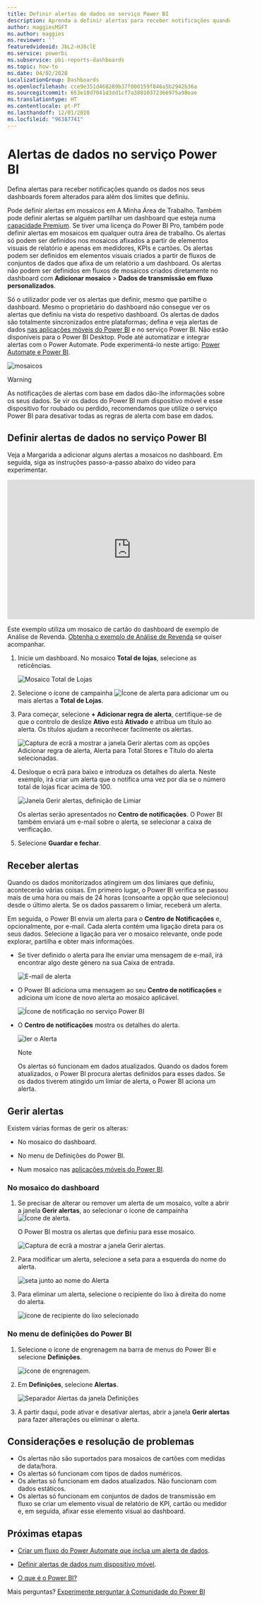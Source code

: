 ```yaml
---
title: Definir alertas de dados no serviço Power BI
description: Aprenda a definir alertas para receber notificações quando os dados nos seus dashboards forem alterados para além dos limites que definiu no serviço Microsoft Power BI.
author: maggiesMSFT
ms.author: maggies
ms.reviewer: ''
featuredvideoid: JbL2-HJ8clE
ms.service: powerbi
ms.subservice: pbi-reports-dashboards
ms.topic: how-to
ms.date: 04/02/2020
LocalizationGroup: Dashboards
ms.openlocfilehash: cce9e351d468289b37f000159f846a5b2942b36a
ms.sourcegitcommit: 653e18d7041d3dd1cf7a38010372366975a98eae
ms.translationtype: HT
ms.contentlocale: pt-PT
ms.lasthandoff: 12/01/2020
ms.locfileid: "96387741"
---
```

# <a name="data-alerts-in-the-power-bi-service"></a>Alertas de dados no serviço Power BI

Defina alertas para receber notificações quando os dados nos seus dashboards forem alterados para além dos limites que definiu.

Pode definir alertas em mosaicos em A Minha Área de Trabalho. Também pode definir alertas se alguém partilhar um dashboard que esteja numa [capacidade Premium](../admin/service-premium-what-is.md). Se tiver uma licença do Power BI Pro, também pode definir alertas em mosaicos em qualquer outra área de trabalho. Os alertas só podem ser definidos nos mosaicos afixados a partir de elementos visuais de relatório e apenas em medidores, KPIs e cartões. Os alertas podem ser definidos em elementos visuais criados a partir de fluxos de conjuntos de dados que afixa de um relatório a um dashboard. Os alertas não podem ser definidos em fluxos de mosaicos criados diretamente no dashboard com **Adicionar mosaico** > **Dados de transmissão em fluxo personalizados**.

Só o utilizador pode ver os alertas que definir, mesmo que partilhe o dashboard. Mesmo o proprietário do dashboard não consegue ver os alertas que definiu na vista do respetivo dashboard. Os alertas de dados são totalmente sincronizados entre plataformas; defina e veja alertas de dados [nas aplicações móveis do Power BI](../consumer/mobile/mobile-set-data-alerts-in-the-mobile-apps.md) e no serviço Power BI. Não estão disponíveis para o Power BI Desktop. Pode até automatizar e integrar alertas com o Power Automate. Pode experimentá-lo neste artigo: [Power Automate e Power BI](../collaborate-share/service-flow-integration.md).

![mosaicos](media/service-set-data-alerts/powerbi-alert-types-new.png)

> [!WARNING]
> As notificações de alertas com base em dados dão-lhe informações sobre os seus dados. Se vir os dados do Power BI num dispositivo móvel e esse dispositivo for roubado ou perdido, recomendamos que utilize o serviço Power BI para desativar todas as regras de alerta com base em dados.

## <a name="set-data-alerts-in-the-power-bi-service"></a>Definir alertas de dados no serviço Power BI

Veja a Margarida a adicionar alguns alertas a mosaicos no dashboard. Em seguida, siga as instruções passo-a-passo abaixo do vídeo para experimentar.

<iframe width="560" height="315" src="https://www.youtube.com/embed/JbL2-HJ8clE" frameborder="0" allowfullscreen></iframe>

Este exemplo utiliza um mosaico de cartão do dashboard de exemplo de Análise de Revenda. [Obtenha o exemplo de Análise de Revenda](sample-retail-analysis.md#get-the-content-pack-for-this-sample) se quiser acompanhar.

1. Inicie um dashboard. No mosaico **Total de lojas**, selecione as reticências.

   ![Mosaico Total de Lojas](media/service-set-data-alerts/powerbi-card.png)

1. Selecione o ícone de campainha ![Ícone de alerta](media/service-set-data-alerts/power-bi-bell-icon.png) para adicionar um ou mais alertas a **Total de Lojas**.

1. Para começar, selecione **+ Adicionar regra de alerta**, certifique-se de que o controlo de deslize **Ativo** está **Ativado** e atribua um título ao alerta. Os títulos ajudam a reconhecer facilmente os alertas.

   ![Captura de ecrã a mostrar a janela Gerir alertas com as opções Adicionar regra de alerta, Alerta para Total Stores e Título do alerta selecionadas.](media/service-set-data-alerts/powerbi-alert-title.png)

1. Desloque o ecrã para baixo e introduza os detalhes do alerta.  Neste exemplo, irá criar um alerta que o notifica uma vez por dia se o número total de lojas ficar acima de 100.

   ![Janela Gerir alertas, definição de Limiar](media/service-set-data-alerts/power-bi-set-alert-details.png)

    Os alertas serão apresentados no **Centro de notificações**. O Power BI também enviará um e-mail sobre o alerta, se selecionar a caixa de verificação.

1. Selecione **Guardar e fechar**.

## <a name="receiving-alerts"></a>Receber alertas

Quando os dados monitorizados atingirem um dos limiares que definiu, acontecerão várias coisas. Em primeiro lugar, o Power BI verifica se passou mais de uma hora ou mais de 24 horas (consoante a opção que selecionou) desde o último alerta. Se os dados passarem o limiar, receberá um alerta.

Em seguida, o Power BI envia um alerta para o **Centro de Notificações** e, opcionalmente, por e-mail. Cada alerta contém uma ligação direta para os seus dados. Selecione a ligação para ver o mosaico relevante, onde pode explorar, partilha e obter mais informações.  

* Se tiver definido o alerta para lhe enviar uma mensagem de e-mail, irá encontrar algo deste género na sua Caixa de entrada.

   ![E-mail de alerta](media/service-set-data-alerts/powerbi-alerts-email.png)

* O Power BI adiciona uma mensagem ao seu **Centro de notificações** e adiciona um ícone de novo alerta ao mosaico aplicável.

   ![Ícone de notificação no serviço Power BI](media/service-set-data-alerts/powerbi-alert-notifications.png)

* O **Centro de notificações** mostra os detalhes do alerta.

    ![ler o Alerta](media/service-set-data-alerts/powerbi-alert-notification.png)

   > [!NOTE]
   > Os alertas só funcionam em dados atualizados. Quando os dados forem atualizados, o Power BI procura alertas definidos para esses dados. Se os dados tiverem atingido um limiar de alerta, o Power BI aciona um alerta.

## <a name="managing-alerts"></a>Gerir alertas

Existem várias formas de gerir os alteras:

* No mosaico do dashboard.

* No menu de Definições do Power BI.

* Num mosaico nas [aplicações móveis do Power BI](../consumer/mobile/mobile-set-data-alerts-in-the-mobile-apps.md).

### <a name="from-the-dashboard-tile"></a>No mosaico do dashboard

1. Se precisar de alterar ou remover um alerta de um mosaico, volte a abrir a janela **Gerir alertas**, ao selecionar o ícone de campainha ![Ícone de alerta](media/service-set-data-alerts/power-bi-bell-icon.png).

    O Power BI mostra os alertas que definiu para esse mosaico.

    ![Captura de ecrã a mostrar a janela Gerir alertas.](media/service-set-data-alerts/powerbi-see-alerts.png)

1. Para modificar um alerta, selecione a seta para a esquerda do nome do alerta.

    ![seta junto ao nome do Alerta](media/service-set-data-alerts/powerbi-see-alerts-arrow.png)

1. Para eliminar um alerta, selecione o recipiente do lixo à direita do nome do alerta.

      ![ícone de recipiente do lixo selecionado](media/service-set-data-alerts/powerbi-see-alerts-delete.png)

### <a name="from-the-power-bi-settings-menu"></a>No menu de definições do Power BI

1. Selecione o ícone de engrenagem na barra de menus do Power BI e selecione **Definições**.

    ![ícone de engrenagem](media/service-set-data-alerts/powerbi-gear-icon.png).

1. Em **Definições**, selecione **Alertas**.

    ![Separador Alertas da janela Definições](media/service-set-data-alerts/powerbi-alert-settings.png)

1. A partir daqui, pode ativar e desativar alertas, abrir a janela **Gerir alertas** para fazer alterações ou eliminar o alerta.

## <a name="considerations-and-troubleshooting"></a>Considerações e resolução de problemas

* Os alertas não são suportados para mosaicos de cartões com medidas de data/hora.
* Os alertas só funcionam com tipos de dados numéricos.
* Os alertas só funcionam em dados atualizados. Não funcionam com dados estáticos.
* Os alertas só funcionam em conjuntos de dados de transmissão em fluxo se criar um elemento visual de relatório de KPI, cartão ou medidor e, em seguida, afixar esse elemento visual ao dashboard.


## <a name="next-steps"></a>Próximas etapas

* [Criar um fluxo do Power Automate que inclua um alerta de dados](../collaborate-share/service-flow-integration.md).

* [Definir alertas de dados num dispositivo móvel](../consumer/mobile/mobile-set-data-alerts-in-the-mobile-apps.md).

* [O que é o Power BI?](../fundamentals/power-bi-overview.md)

Mais perguntas? [Experimente perguntar à Comunidade do Power BI](https://community.powerbi.com/)
